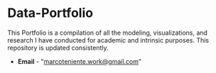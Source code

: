 # Data-Portfolio
This Portfolio is a compilation of all the modeling, visualizations, and research I have conducted for academic and intrinsic purposes. This repository is updated consistently.

- **Email** - "marcoteniente.work@gmail.com"
